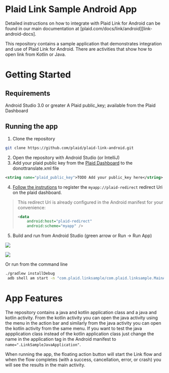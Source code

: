 # Plaid Link Sample Android App
Detailed instructions on how to integrate with Plaid Link for Android can be found in our main documentation at [plaid.com/docs/link/android][link-android-docs].

This repository contains a sample application that demonstrates integration and use of Plaid Link for Android.  There are activities that show how to open link from Kotlin or Java.

# Getting Started
## Requirements
Android Studio 3.0 or greater
A Plaid public_key; available from the Plaid Dashboard

## Running the app
1. Clone the repository
``` sh
git clone https://github.com/plaid/plaid-link-android.git
```
2. Open the repository with Android Studio (or IntelliJ)
3. Add your plaid public key from the [Plaid Dashboard](https://dashboard.plaid.com/team/keys) to the donottranslate.xml file
``` xml
<string name="plaid_public_key">TODO Add your public_key here</string>
```
4. [Follow the instrutions](https://plaid.com/docs/link/android/#register-redirect-uri) to register the `myapp://plaid-redirect` redirect Uri on the plaid dashboard.
> This redirect Uri is already configured in the Android manifest for your convenience:
> ```xml
> <data
>     android:host="plaid-redirect"
>     android:scheme="myapp" />
> ```
5. Build and run from Android Studio (green arrow or Run -> Run App) 

![](./docs/images/AndroidToolbarRun.png)

![](./docs/images/AndroidRunMenu.png)

Or run from the command line 
``` sh
./gradlew installDebug
 adb shell am start -n "com.plaid.linksample/com.plaid.linksample.MainActivity" -a android.intent.action.MAIN -c android.intent.category.LAUNCHER
```

# App Features
The repository contains a java and kotlin application class and a java and kotlin activity.  From the kotlin activity you can open the java activity using the menu in the action bar and similarly from the java activity you can open the kotlin activity from the same menu.  If you want to test the java appplication class instead of the kotlin application class just change the name in the application tag in the Android manifest to ```name=".LinkSampleJavaApplication"```.

When running the app, the floating action button will start the Link flow and when the flow completes (with a success, cancellation, error, or crash) you will see the results in the main activity.


